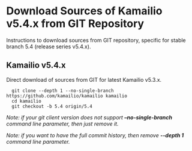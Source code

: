 # Download Sources of Kamailio v5.4.x from GIT Repository

Instructions to download sources from GIT repository, specific for
stable branch 5.4 (release series v5.4.x).

## Kamailio v5.4.x

Direct download of sources from GIT for latest Kamailio v5.3.x.

      git clone --depth 1 --no-single-branch https://github.com/kamailio/kamailio kamailio
      cd kamailio
      git checkout -b 5.4 origin/5.4

*Note: if your git client version does not support **–no-single-branch**
command line parameter, then just remove it.*

*Note: if you want to have the full commit history, then remove
**--depth 1** command line parameter.*
